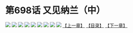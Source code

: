 # 第698话 又见纳兰（中）
![](https://mhpic.xiaomingtaiji.net/comic/D/斗破苍穹拆分版/698话/1.jpg-zymk.middle.webp)
![](https://mhpic.xiaomingtaiji.net/comic/D/斗破苍穹拆分版/698话/2.jpg-zymk.middle.webp)
![](https://mhpic.xiaomingtaiji.net/comic/D/斗破苍穹拆分版/698话/3.jpg-zymk.middle.webp)
![](https://mhpic.xiaomingtaiji.net/comic/D/斗破苍穹拆分版/698话/4.jpg-zymk.middle.webp)
![](https://mhpic.xiaomingtaiji.net/comic/D/斗破苍穹拆分版/698话/5.jpg-zymk.middle.webp)
![](https://mhpic.xiaomingtaiji.net/comic/D/斗破苍穹拆分版/698话/6.jpg-zymk.middle.webp)
![](https://mhpic.xiaomingtaiji.net/comic/D/斗破苍穹拆分版/698话/7.jpg-zymk.middle.webp)
![](https://mhpic.xiaomingtaiji.net/comic/D/斗破苍穹拆分版/698话/8.jpg-zymk.middle.webp)
![](https://mhpic.xiaomingtaiji.net/comic/D/斗破苍穹拆分版/698话/9.jpg-zymk.middle.webp)
[【上一章】](./697.md)
[【目录】](./README.md)
[【下一章】](./699.md)
